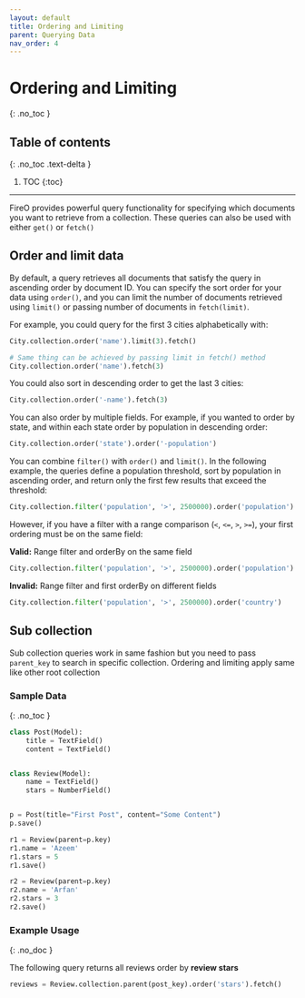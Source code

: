 ```yaml
---
layout: default
title: Ordering and Limiting
parent: Querying Data
nav_order: 4
---
```


# Ordering and Limiting
{: .no_toc }

## Table of contents
{: .no_toc .text-delta }

1. TOC
{:toc}

---

FireO provides powerful query functionality for specifying which documents you want to retrieve from a 
collection. These queries can also be used with either `get()` or `fetch()`

## Order and limit data
By default, a query retrieves all documents that satisfy the query in ascending order by document ID. 
You can specify the sort order for your data using `order()`, and you can limit the number of documents 
retrieved using `limit()` or passing number of documents in `fetch(limit)`.

For example, you could query for the first 3 cities alphabetically with:
```python
City.collection.order('name').limit(3).fetch()

# Same thing can be achieved by passing limit in fetch() method
City.collection.order('name').fetch(3)
```

You could also sort in descending order to get the last 3 cities:
```python
City.collection.order('-name').fetch(3)
```
You can also order by multiple fields. For example, if you wanted to order by state, 
and within each state order by population in descending order:
```python
City.collection.order('state').order('-population')
```

You can combine `filter()` with `order()` and `limit()`. In the following example, 
the queries define a population threshold, sort by population in ascending order, 
and return only the first few results that exceed the threshold:

```python
City.collection.filter('population', '>', 2500000).order('population').limit(2).fetch()
```
However, if you have a filter with a range comparison (`<`, `<=`, `>`, `>=`), your first ordering 
must be on the same field:

**Valid:** Range filter and orderBy on the same field
```python
City.collection.filter('population', '>', 2500000).order('population').fetch()
```

**Invalid:** Range filter and first orderBy on different fields
```python
City.collection.filter('population', '>', 2500000).order('country')
```

## Sub collection
Sub collection queries work in same fashion but you need to pass `parent_key` to search in specific 
collection. Ordering and limiting apply same like other root collection

### Sample Data
{: .no_toc }

```python
class Post(Model):
    title = TextField()
    content = TextField()


class Review(Model):
    name = TextField()
    stars = NumberField()


p = Post(title="First Post", content="Some Content")
p.save()

r1 = Review(parent=p.key)
r1.name = 'Azeem'
r1.stars = 5
r1.save()

r2 = Review(parent=p.key)
r2.name = 'Arfan'
r2.stars = 3
r2.save()
```

### Example Usage
{: .no_doc }

The following query returns all reviews order by **review stars**

```python
reviews = Review.collection.parent(post_key).order('stars').fetch()
```